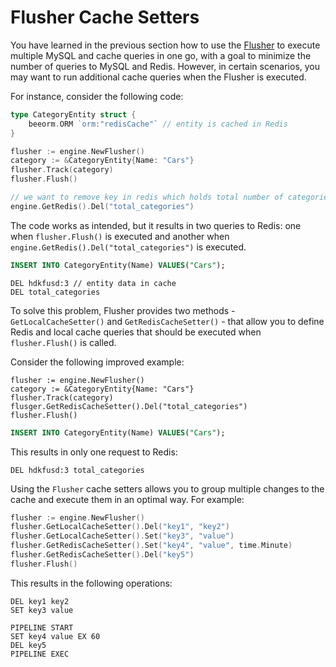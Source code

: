 # Flusher Cache Setters

You have learned in the previous section how to use the [Flusher](/guide/crud.html#using-the-flusher) to execute multiple MySQL and cache queries in one go, with a goal to minimize the number of queries to MySQL and Redis. However, in certain scenarios, you may want to run additional cache queries when the Flusher is executed.

For instance, consider the following code:

```go
type CategoryEntity struct {
	beeorm.ORM `orm:"redisCache"` // entity is cached in Redis
}

flusher := engine.NewFlusher()
category := &CategoryEntity{Name: "Cars"}
flusher.Track(category)
flusher.Flush()

// we want to remove key in redis which holds total number of categories
engine.GetRedis().Del("total_categories")
```

The code works as intended, but it results in two queries to Redis: one when `flusher.Flush()` is executed and another when `engine.GetRedis().Del("total_categories")` is executed.

```sql
INSERT INTO CategoryEntity(Name) VALUES("Cars");
```

```redis
DEL hdkfusd:3 // entity data in cache
DEL total_categories
```

To solve this problem, Flusher provides two methods - `GetLocalCacheSetter()` and `GetRedisCacheSetter()` - that allow you to define Redis and local cache queries that should be executed when `flusher.Flush()` is called.

Consider the following improved example:

```go{4}
flusher := engine.NewFlusher()
category := &CategoryEntity{Name: "Cars"}
flusher.Track(category)
flusger.GetRedisCacheSetter().Del("total_categories")
flusher.Flush()
```

```sql
INSERT INTO CategoryEntity(Name) VALUES("Cars");
```

This results in only one request to Redis:

```redis
DEL hdkfusd:3 total_categories
```

Using the `Flusher` cache setters allows you to group multiple changes to the cache and execute them in an optimal way. For example:

```go
flusher := engine.NewFlusher()
flusher.GetLocalCacheSetter().Del("key1", "key2")
flusher.GetLocalCacheSetter().Set("key3", "value")
flusher.GetRedisCacheSetter().Set("key4", "value", time.Minute)
flusher.GetRedisCacheSetter().Del("key5")
flusher.Flush()
```
This results in the following operations:

```local cache
DEL key1 key2
SET key3 value
```

```redis
PIPELINE START
SET key4 value EX 60
DEL key5
PIPELINE EXEC
```